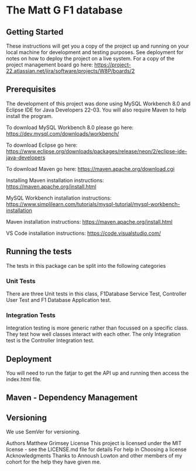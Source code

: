 # The Matt G F1 database
## Getting Started
These instructions will get you a copy of the project up and running on your local machine for development and testing purposes. See deployment for notes on how to deploy the project on a live system.
For a copy of the project management board go here: https://project-22.atlassian.net/jira/software/projects/W8P/boards/2
## Prerequisites
The development of this project was done using MySQL Workbench 8.0 and Eclipse IDE for Java Developers 22-03. You will also require Maven to help install the program.

To download MySQL Workbench 8.0 please go here: https://dev.mysql.com/downloads/workbench/

To download Eclipse go here: https://www.eclipse.org/downloads/packages/release/neon/2/eclipse-ide-java-developers

To download Maven go here: https://maven.apache.org/download.cgi 

Installing Maven installation instructions: https://maven.apache.org/install.html

MySQL Workbench installation instructions: https://www.simplilearn.com/tutorials/mysql-tutorial/mysql-workbench-installation

Maven installation instructions: https://maven.apache.org/install.html 

VS Code installation instructions: https://code.visualstudio.com/ 

## Running the tests
The tests in this package can be split into the following categories

### Unit Tests
There are three Unit tests in this class, F1Database Service Test, Controller User Test and F1 Database Application test. 
### Integration Tests
Integration testing is more generic rather than focussed on a specific class. They test how well classes interact with each other. The only Integration test is the Controller Integration test.



## Deployment
You will need to run the fatjar to get the API up and running then access the index.html file.  
## Maven - Dependency Management
## Versioning
We use SemVer for versioning. 

Authors
Matthew Grimsey
License
This project is licensed under the MIT license - see the LICENSE.md file for details
For help in Choosing a license Acknowledgments
Thanks to Annoush Lowton and other members of my cohort for the help they have given me.
